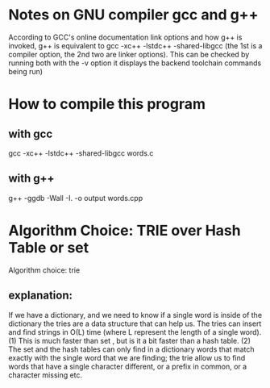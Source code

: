 # Notes on GNU compiler gcc and g++  

According to GCC's online documentation link options and how g++ is invoked, 
g++ is equivalent to gcc -xc++ -lstdc++ -shared-libgcc (the 1st is a compiler option, 
the 2nd two are linker options). This can be checked by running both with the -v option 
it displays the backend toolchain commands being run)

# How to compile this program  

## with gcc  
gcc -xc++ -lstdc++ -shared-libgcc words.c

## with g++
g++ -ggdb -Wall -I. -o output words.cpp

# Algorithm Choice: TRIE over Hash Table or set<string>  
 Algorithm choice: trie 
 ## explanation:  
 If we have a dictionary, and we need to know if a single word is inside of the dictionary 
 the tries are a data structure that can help us. 
 The tries can insert and find strings in O(L) time (where L represent the length of a single word). 
 (1) This is much faster than set <string>, but is it a bit faster than a hash table.
 (2) The set <string> and the hash tables can only find in a dictionary words that match exactly 
 with the single word that we are finding; the trie allow us to find words that have a single character different, 
 or a prefix in common, or a character missing etc.
 
